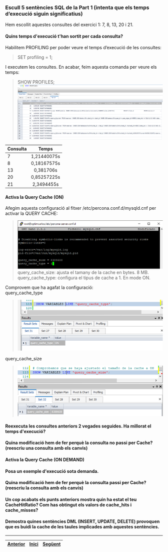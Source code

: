 ### Escull 5 sentències SQL de la Part 1 (intenta que els temps d’execució siguin significatius)   
Hem escollit aquestes consultes del exercici 1: 7, 8, 13, 20 i 21.  
  
#### Quins temps d'execució t'han sortit per cada consulta?  
Habilitem PROFILING per poder veure el temps d’execució de les consultes:  
> SET profiling = 1; 
  
I executem les consultes. En acabar, feim aquesta comanda per veure els temps:  
> SHOW PROFILES;  
>  ![1](https://raw.githubusercontent.com/Josep88/MP02UF3-A1/master/img/exercici2/1.png)  
  
| Consulta      | Temps         |
| ------------- |:-------------:|
| 7             | 1,21440075s   |
| 8             | 0,18167575s   |
| 13            | 0,381706s     |
| 20            | 0,85257225s   |
| 21            | 2,3494455s    |
  
#### Activa la Query Cache (ON)  
Afegim aquesta configuració al fitxer /etc/percona.conf.d/mysqld.cnf per activar la QUERY CACHE:  
>  ![1](https://raw.githubusercontent.com/Josep88/MP02UF3-A1/master/img/exercici2/2.png)  
query_cache_size: ajusta el tamany de la cache en bytes. 8 MB.  
query_cache_type: configura el tipus de cache a 1. En mode ON.  
  
Comprovem que ha agafat la configuració:  
query_cache_type  
>  ![1](https://raw.githubusercontent.com/Josep88/MP02UF3-A1/master/img/exercici2/3.png)  
  
query_cache_size  
>  ![1](https://raw.githubusercontent.com/Josep88/MP02UF3-A1/master/img/exercici2/4.png)  
  
#### Reexecuta les consultes anteriors 2 vegades seguides. Ha millorat el temps d'execució?  
#### Quina modificació hem de fer perquè la consulta no passi per Cache? (reescriu una consulta amb els canvis)  
#### Activa la Query Cache (ON DEMAND)  
#### Posa un exemple d'execució sota demanda.   
#### Quina modificació hem de fer perquè la consulta passi per Cache?(reescriu la consulta amb els canvis)  
#### Un cop acabats els punts anteriors mostra quin ha estat el teu CacheHitRatio? Com has obtingut els valors de cache_hits i cache_misses?  
#### Demostra quines sentències DML (INSERT, UPDATE, DELETE) provoquen que es buidi la cache de les taules implicades amb aquestes sentències.  
  
***
|[Anterior](https://github.com/Josep88/MP02UF3-A1/blob/master/Exercicis/exercici1.md)|[Inici](https://github.com/Josep88/MP02UF3-A1)|[Següent](https://github.com/Josep88/MP02UF3-A1/blob/master/Exercicis/exercici3.md)|
|:-:|:-:|:-:|
